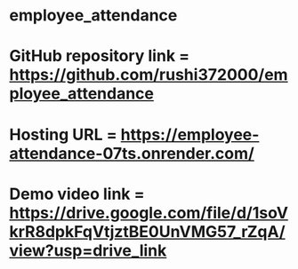 # employee_attendance
# GitHub repository link = https://github.com/rushi372000/employee_attendance
# Hosting URL = https://employee-attendance-07ts.onrender.com/
# Demo video link = https://drive.google.com/file/d/1soVkrR8dpkFqVtjztBE0UnVMG57_rZqA/view?usp=drive_link
